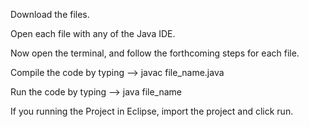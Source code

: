 Download the files.

Open each file with any of the Java IDE.

Now open the terminal, and follow the forthcoming steps for each file.

Compile the code by typing --> javac file_name.java

Run the code by typing --> java file_name

If you running the Project in Eclipse, import the project and click run.
